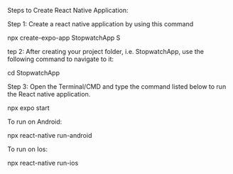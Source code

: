 Steps to Create React Native Application: 

Step 1: Create a react native application by using this command

npx create-expo-app StopwatchApp S

tep 2: After creating your project folder, i.e. StopwatchApp, use the following command to navigate to it:

cd StopwatchApp

Step 3: Open the Terminal/CMD and type the command listed below to run the React native application.

npx expo start 

To run on Android:

npx react-native run-android 

To run on Ios:

npx react-native run-ios

